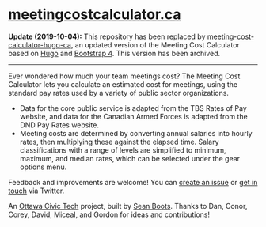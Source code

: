 # [meetingcostcalculator.ca](http://meetingcostcalculator.ca/)

**Update (2019-10-04):** This repository has been replaced by [meeting-cost-calculator-hugo-ca](https://github.com/meetingcostcalculator/meeting-cost-calculator-hugo-ca), an updated version of the Meeting Cost Calculator based on [Hugo](https://gohugo.io/) and [Bootstrap 4](https://getbootstrap.com/). This version has been archived.

------

Ever wondered how much your team meetings cost? The Meeting Cost Calculator lets you calculate an estimated cost for meetings, using the standard pay rates used by a variety of public sector organizations.

- Data for the core public service is adapted from the TBS Rates of Pay website, and data for the Canadian Armed Forces is adapted from the DND Pay Rates website.
- Meeting costs are determined by converting annual salaries into hourly rates, then multiplying these against the elapsed time. Salary classifications with a range of levels are simplified to minimum, maximum, and median rates, which can be selected under the gear options menu.

Feedback and improvements are welcome! You can [create an issue](https://github.com/sboots/meetingcostcalculator/issues) or [get in touch](https://twitter.com/sboots/) via Twitter.

An [Ottawa Civic Tech](http://ottawacivictech.ca/) project, built by [Sean Boots](https://twitter.com/sboots/). Thanks to Dan, Conor, Corey, David, Miceal, and Gordon for ideas and contributions!

